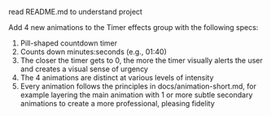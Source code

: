 read README.md to understand project

Add 4 new animations to the Timer effects group with the following specs:
1. Pill-shaped countdown timer
2. Counts down minutes:seconds (e.g., 01:40)
3. The closer the timer gets to 0, the more the timer visually alerts the user and creates a visual sense of urgency
4. The 4 animations are distinct at various levels of intensity
5. Every animation follows the principles in docs/animation-short.md, for example layering the main animation with 1 or more subtle secondary animations to create a more professional, pleasing fidelity
